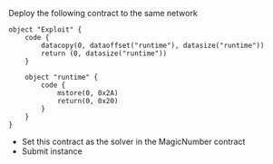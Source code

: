 Deploy the following contract to the same network
```solidity
object "Exploit" {
    code {
        datacopy(0, dataoffset("runtime"), datasize("runtime"))
        return (0, datasize("runtime"))
    }

    object "runtime" {
        code {
            mstore(0, 0x2A)
            return(0, 0x20)
        }
    }
}
```
- Set this contract as the solver in the MagicNumber contract
- Submit instance
